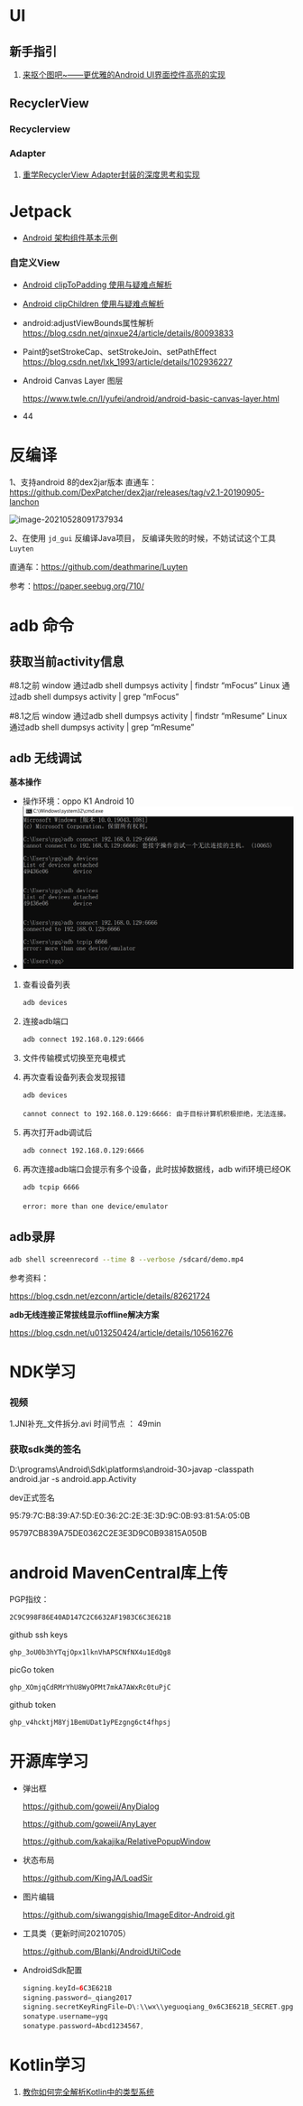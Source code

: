 # UI

## 新手指引

1. [来抠个图吧~——更优雅的Android UI界面控件高亮的实现](https://juejin.cn/post/6844904120315281422)

## RecyclerView

### Recyclerview



### Adapter

1. [重学RecyclerView Adapter封装的深度思考和实现](https://segmentfault.com/a/1190000023196243)

# Jetpack

- [Android 架构组件基本示例](https://github.com/android/architecture-components-samples/tree/main/BasicSample)

### 自定义View

+ [Android clipToPadding 使用与疑难点解析](https://www.jianshu.com/p/5404ff08f4fa)

+ [Android clipChildren 使用与疑难点解析](https://www.jianshu.com/p/99cae82ad0a2)

+ android:adjustViewBounds属性解析
  https://blog.csdn.net/qinxue24/article/details/80093833

+ Paint的setStrokeCap、setStrokeJoin、setPathEffect
  https://blog.csdn.net/lxk_1993/article/details/102936227
  
+ Android Canvas Layer 图层

  https://www.twle.cn/l/yufei/android/android-basic-canvas-layer.html

+ 44


# 反编译

1、支持android 8的dex2jar版本
直通车：https://github.com/DexPatcher/dex2jar/releases/tag/v2.1-20190905-lanchon

![image-20210528091737934](https://raw.githubusercontent.com/yeguoqiang/PicRemote/master/common/image-20210528091737934.png)

2、在使用 `jd_gui` 反编译Java项目， 反编译失败的时候，不妨试试这个工具 `Luyten`

直通车：https://github.com/deathmarine/Luyten

参考：https://paper.seebug.org/710/

# adb 命令

## 获取当前activity信息

#8.1之前
window 通过adb shell dumpsys activity | findstr “mFocus”
Linux 通过adb shell dumpsys activity | grep “mFocus”

#8.1之后
window 通过adb shell dumpsys activity | findstr “mResume”
Linux 通过adb shell dumpsys activity | grep “mResume”

## adb 无线调试

**基本操作**

+ 操作环境：oppo K1 Android 10
+ ![image-20210709094453079](https://raw.githubusercontent.com/treech/PicRemote/master/common/image-20210709094453079.png)

1. 查看设备列表

   ```sh
   adb devices
   ```

2. 连接adb端口

   ```sh
   adb connect 192.168.0.129:6666
   ```

3. 文件传输模式切换至充电模式

4. 再次查看设备列表会发现报错

   ```sh
   adb devices
   
   cannot connect to 192.168.0.129:6666: 由于目标计算机积极拒绝，无法连接。 (10061)
   ```

5. 再次打开adb调试后

   ```sh
   adb connect 192.168.0.129:6666
   ```
   
6. 再次连接adb端口会提示有多个设备，此时拔掉数据线，adb wifi环境已经OK

   ```sh
   adb tcpip 6666
   
   error: more than one device/emulator
   ```

## adb录屏

   ```sh
   adb shell screenrecord --time 8 --verbose /sdcard/demo.mp4
   ```

参考资料：

https://blog.csdn.net/ezconn/article/details/82621724

**adb无线连接正常拔线显示offline解决方案**

https://blog.csdn.net/u013250424/article/details/105616276

# NDK学习

### 视频

1.JNI补充_文件拆分.avi              时间节点 ： 49min

### 获取sdk类的签名

D:\programs\Android\Sdk\platforms\android-30>javap -classpath android.jar -s android.app.Activity

dev正式签名

95:79:7C:B8:39:A7:5D:E0:36:2C:2E:3E:3D:9C:0B:93:81:5A:05:0B

95797CB839A75DE0362C2E3E3D9C0B93815A050B

# android MavenCentral库上传

PGP指纹：

```sh
2C9C998F86E40AD147C2C6632AF1983C6C3E621B
```

github ssh keys

```sh
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
```

picGo token

```sh
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
```

github token

```sh
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
```

# 开源库学习

+ 弹出框

    https://github.com/goweii/AnyDialog

    https://github.com/goweii/AnyLayer
    
    https://github.com/kakajika/RelativePopupWindow

+ 状态布局

    https://github.com/KingJA/LoadSir
	
+ 图片编辑

    https://github.com/siwangqishiq/ImageEditor-Android.git
    
+ 工具类（更新时间20210705）

    https://github.com/Blankj/AndroidUtilCode

+ AndroidSdk配置

    ```gradle
    signing.keyId=6C3E621B
    signing.password=_qiang2017
    signing.secretKeyRingFile=D\:\\wx\\yeguoqiang_0x6C3E621B_SECRET.gpg
    sonatype.username=ygq
    sonatype.password=Abcd1234567,
    ```

# Kotlin学习

   1. [教你如何完全解析Kotlin中的类型系统](https://blog.csdn.net/u013064109/article/details/88985474)



